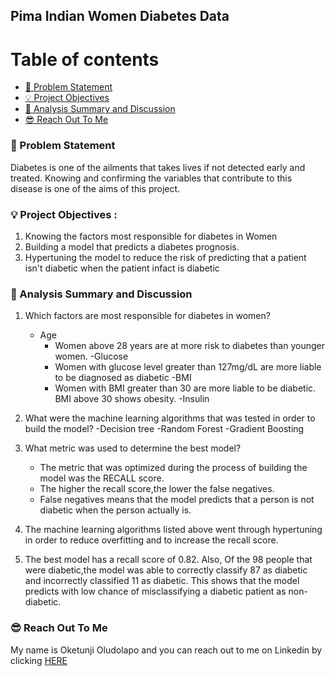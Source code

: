 ## Pima Indian Women Diabetes Data

# Table of contents

- [📝 Problem Statement](#Problem-Statement)
- [💡 Project Objectives](#Project-Objective)
- [🔬 Analysis Summary and Discussion](#Analysis-Summary-and-Discussion)
- [😎 Reach Out To Me](#about-me)

### 📝 Problem Statement <a name= "Problem-Statement"></a>
Diabetes is one of the ailments that takes lives if not detected early and treated. 
Knowing and confirming the variables that contribute to this disease is one of the aims of this project. 



### 💡 Project Objectives <a name= "Project-Objective"></a>:
1. Knowing the factors most responsible for diabetes in Women
2. Building a model that predicts a diabetes prognosis.
3. Hypertuning the model to reduce the risk of predicting that a patient isn't diabetic when the patient infact is diabetic

### 🔬 Analysis Summary and Discussion<a name= "Analysis-Summary-and-Discussion"></a>
1. Which factors are most responsible for diabetes in women?
    - Age
        - Women above 28 years are at more risk to diabetes than younger women.
    -Glucose
        - Women with glucose level greater than 127mg/dL are more liable to be diagnosed as diabetic
    -BMI
        - Women with BMI greater than 30 are more liable to be diabetic. BMI above 30 shows obesity.
    -Insulin

2. What were the machine learning algorithms that was tested in order to build the model?
    -Decision tree
    -Random Forest
    -Gradient Boosting
3. What metric was used to determine the best model?
    - The metric that was optimized during the process of building the model was the RECALL score.
    - The higher the recall score,the lower the false negatives.
    - False negatives means that the model predicts that a person is not diabetic when the person actually is.

4. The machine learning algorithms listed above went through hypertuning in order to reduce overfitting and to increase the recall score.
5. The best model has a recall score of 0.82. Also, Of the 98 people that were diabetic,the model was able to correctly classify 87 as diabetic and incorrectly classified 11 as diabetic. This shows that the model predicts with low chance of misclassifying a diabetic patient as non-diabetic.

### 😎 Reach Out To Me <a name= "about-me"></a>
My name is Oketunji Oludolapo and you can reach out to me on Linkedin by clicking [HERE](https://www.linkedin.com/in/oludolapo-oketunji/)



